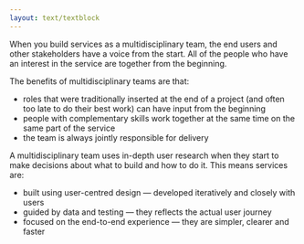 ```yaml
---
layout: text/textblock
---
```


When you build services as a multidisciplinary team, the end users and other stakeholders have a voice from the start. All of the people who have an interest in the service are together from the beginning.

The benefits of multidisciplinary teams are that:
- roles that were traditionally inserted at the end of a project (and often too late to do their best work) can have input from the beginning
- people with complementary skills work together at the same time on the same part of the service
- the team is always jointly responsible for delivery

A multidisciplinary team uses in-depth user research when they start to make decisions about what to build and how to do it. This means services are:
- built using user-centred design — developed iteratively and closely with users
- guided by data and testing — they reflects the actual user journey
- focused on the end-to-end experience — they are simpler, clearer and faster
